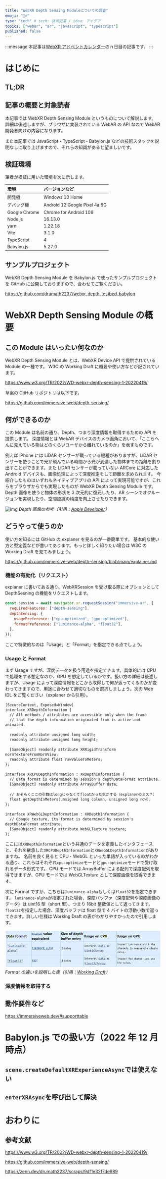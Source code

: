 ```yaml
---
title: "WebXR Depth Sensing Moduleについての調査"
emoji: "🕵️‍♂️"
type: "tech" # tech: 技術記事 / idea: アイデア
topics: ["webar", "ar", "javascript", "typescript"]
published: false
---
```


:::message
本記事は[WebXR アドベントカレンダー](https://adventar.org/calendars/7401)のｎ日目の記事です。
:::

# はじめに

## TL;DR

## 記事の概要と対象読者

本記事では WebXR Depth Sensing Module というものについて解説します。
詳細は後述しますが、ブラウザに実装されている WebAR の API なので WebAR 開発者向けの内容になります。

また本記事では JavaScript・TypeScript・Babylon.js などの技術スタックを説明なしに取り上げますので、それらの知識があると望ましいです。

## 検証環境

筆者が検証に用いた環境を次に示します。

| 環境          | バージョンなど                |
| :------------ | :---------------------------- |
| 開発機        | Windows 10 Home               |
| デバッグ機    | Android 12 Google Pixel 4a 5G |
| Google Chrome | Chrome for Android 106        |
| Node.js       | 16.13.0                       |
| yarn          | 1.22.18                       |
| Vite          | 3.1.0                         |
| TypeScript    | 4                             |
| Babylon.js    | 5.27.0                        |

## サンプルプロジェクト

WebXR Depth Sensing Module を Babylon.js で使ったサンプルプロジェクトを GitHub に公開しておりますので、合わせてご覧ください。

https://github.com/drumath2237/webxr-depth-testbed-babylon

# WebXR Depth Sensing Module の概要

## この Module はいったい何なのか

WebXR Depth Sensing Module とは、WebXR Device API で提供されている Module の一種です。
W3C の Working Draft に概要や使い方などが記されています。

https://www.w3.org/TR/2022/WD-webxr-depth-sensing-1-20220419/

草案の GitHub リポジトリは以下です。

https://github.com/immersive-web/depth-sensing/

## 何ができるのか

この Module は名前の通り、Depth、つまり深度情報を取得するための API を提供します。
深度情報とは WebAR デバイスのカメラ画角において、「ここらへんに見えている物はどのくらいユーザから離れているのか」を表すものです。

例えば iPhone には LiDAR センサーが載っている機種がありますが、LiDAR センサーを使うことで光が飛んでいる時間から光が到達した物体までの距離を割り出すことができます。また LiDAR センサーが載っていない ARCore に対応した Android デバイスも、画像処理によって深度推定をして距離を求められます。
今紹介したものはいずれもネイティブアプリの API によって実現可能ですが、これらをブラウザからでも実現したものが WebXR Depth Sensing Module です。
Depth 画像を使うと物体の形状を 3 次元的に復元したり、AR シーンでオクルージョンを実現したり、空間認識の精度を向上させたりできます。

![img](https://docs-assets.developer.apple.com/published/e2a121be00/rendered2x-1611871073.png)
_Depth 画像の参考（引用：[Apple Developer](https://developer.apple.com/documentation/arkit/environmental_analysis/displaying_a_point_cloud_using_scene_depth)）_

## どうやって使うのか

使い方を知るには GitHub の explaner を見るのが一番簡単です。
基本的な使い方と型定義などが書いてあります。もっと詳しく知りたい場合は W3C の Working Draft を見てみましょう。

https://github.com/immersive-web/depth-sensing/blob/main/explainer.md

### 機能の有効化（リクエスト）

explaner に書いてある通り、WebXRSession を受け取る際にオプションとして DepthSesning の機能をリクエストします。

```js
const session = await navigator.xr.requestSession("immersive-ar", {
  requiredFeatures: ["depth-sensing"],
  depthSensing: {
    usagePreference: ["cpu-optimized", "gpu-optimized"],
    formatPreference: ["luminance-alpha", "float32"],
  },
});
```

ここで特徴的なのは「Usage」と「Format」を指定できる点でしょう。

### Usage と Format

まず Usage ですが、深度データを扱う用途を指定できます。具体的には CPU で処理をする想定なのか、GPU を想定しているかです。扱い方の詳細は後述しますが、Usage によって深度情報をどこから取得して何が返ってくるのかが変わってきますので、用途に合わせて適切なものを選択しましょう。次の Web IDL をご覧ください（explaner から引用）。

```webidl: 深度情報の定義
[SecureContext, Exposed=Window]
interface XRDepthInformation {
  // All methods / attributes are accessible only when the frame
  // that the depth information originated from is active and animated.

  readonly attribute unsigned long width;
  readonly attribute unsigned long height;

  [SameObject] readonly attribute XRRigidTransform normTextureFromNormView;
  readonly attribute float rawValueToMeters;
};

interface XRCPUDepthInformation : XRDepthInformation {
  // Data format is determined by session's depthDataFormat attribute.
  [SameObject] readonly attribute ArrayBuffer data;

  // おそらくここの引数はlongじゃなくてfloatだった気がする（explanerのミス？）
  float getDepthInMeters(unsigned long column, unsigned long row);
};

interface XRWebGLDepthInformation : XRDepthInformation {
  // Opaque texture, its format is determined by session's depthDataFormat attribute.
  [SameObject] readonly attribute WebGLTexture texture;
};
```

ここには`XRDepthInformation`という共通のデータを定義したインタフェースと、それを継承した`XRCPUDepthInformation`と`XRWebGLDepthInformation`がありますね。
名前を良く見ると CPU・WebGL といった単語が入っているのがわかる通り、これらはそれぞれ`cpu-optimize`モードと`gpu-optimize`モードで受け取れるデータ形式です。
CPU モードでは ArrayBuffer による配列で深度配列を取得できますが、GPU モードでは WebGLTexture として深度画像を取得できます。

次に Format ですが、こちらは`luminance-alpha`もしくは`float32`を指定できます。
`luminance-alpha`が指定された場合、深度バッファ（深度配列や深度画像のデータ）は uint16 型（short 型）、つまり 16bit 整数値として返ってきます。`float32`を指定した場合、深度バッファは float 型で 4 バイトの浮動小数で返ってきます。詳しい仕様は Working Draft の表がわかりやすかったので引用します。

![img](/images/depth-sensing-module/depthformat-table.png)
_Format の違いを説明した表（引用：[Working Draft](https://www.w3.org/TR/2022/WD-webxr-depth-sensing-1-20220419/#usage-and-formats)）_

### 深度情報を取得する

<!-- CPU・GPUモードそれぞれで取得方法の違いを説明する -->

## 動作要件など

https://immersiveweb.dev/#supporttable

# Babylon.js での扱い方（2022 年 12 月時点）

## `scene.createDefaultXRExperienceAsync`では使えない

## `enterXRAsync`を呼び出して解決

# おわりに

## 参考文献

https://www.w3.org/TR/2022/WD-webxr-depth-sensing-1-20220419/

https://github.com/immersive-web/depth-sensing/

https://zenn.dev/drumath2237/scraps/9df1e32f7de989
